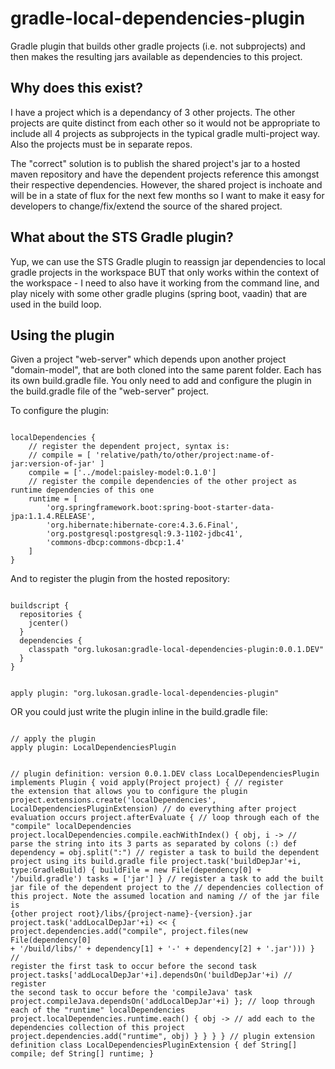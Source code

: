 # gradle-local-dependencies-plugin

Gradle plugin that builds other gradle projects (i.e. not subprojects) and then makes the resulting 
jars available as dependencies to this project.

## Why does this exist?

I have a project which is a dependancy of 3 other projects. The other projects are quite distinct
from each other so it would not be appropriate to include all 4 projects as subprojects in the typical
gradle multi-project way. Also the projects must be in separate repos.

The "correct" solution is to publish the shared project's jar to a hosted maven repository and have
the dependent projects reference this amongst their respective dependencies. However, the shared project
is inchoate and will be in a state of flux for the next few months so I want to make it easy for
developers to change/fix/extend the source of the shared project.

## What about the STS Gradle plugin?
 
Yup, we can use the STS Gradle plugin to reassign jar dependencies to local gradle projects in the
workspace BUT that only works within the context of the workspace - I need to also have it working
from the command line, and play nicely with some other gradle plugins (spring boot, vaadin) that are
used in the build loop.

## Using the plugin

Given a project "web-server" which depends upon another project "domain-model", that are both cloned
into the same parent folder. Each has its own build.gradle file. You only need to add and configure the
plugin in the build.gradle file of the "web-server" project.

To configure the plugin:

<code>
localDependencies {
	// register the dependent project, syntax is:
	// compile = [ 'relative/path/to/other/project:name-of-jar:version-of-jar' ]
	compile = ['../model:paisley-model:0.1.0']
	// register the compile dependencies of the other project as runtime dependencies of this one
	runtime = [
	    'org.springframework.boot:spring-boot-starter-data-jpa:1.1.4.RELEASE',
    	'org.hibernate:hibernate-core:4.3.6.Final',
    	'org.postgresql:postgresql:9.3-1102-jdbc41',
    	'commons-dbcp:commons-dbcp:1.4'
	]
}
</code>

And to register the plugin from the hosted repository:

<code>
buildscript {
  repositories {
    jcenter()
  }
  dependencies {
    classpath "org.lukosan:gradle-local-dependencies-plugin:0.0.1.DEV"
  }
}

apply plugin: "org.lukosan.gradle-local-dependencies-plugin"
</code>

OR you could just write the plugin inline in the build.gradle file:

<code>
// apply the plugin
apply plugin: LocalDependenciesPlugin

// plugin definition: version 0.0.1.DEV
class LocalDependenciesPlugin implements Plugin<Project> {
	void apply(Project project) {
		// register the extension that allows you to configure the plugin
		project.extensions.create('localDependencies', LocalDependenciesPluginExtension)
		// do everything after project evaluation occurs
		project.afterEvaluate {
			// loop through each of the "compile" localDependencies
			project.localDependencies.compile.eachWithIndex() { obj, i -> 
				// parse the string into its 3 parts as separated by colons (:)
				def dependency = obj.split(":")
				// register a task to build the dependent project using its build.gradle file
				project.task('buildDepJar'+i, type:GradleBuild) {
        			buildFile = new File(dependency[0] + '/build.gradle')
        			tasks = ['jar']
        		}
        		// register a task to add the built jar file of the dependent project to the
        		// dependencies collection of this project. Note the assumed location and naming
        		// of the jar file is {other project root}/libs/{project-name}-{version}.jar
        		project.task('addLocalDepJar'+i) << {
	    		    project.dependencies.add("compile", project.files(new File(dependency[0] + '/build/libs/' + dependency[1] + '-' + dependency[2] + '.jar')))
        		}
        		// register the first task to occur before the second task
        		project.tasks['addLocalDepJar'+i].dependsOn('buildDepJar'+i)
        		// register the second task to occur before the 'compileJava' task
        		project.compileJava.dependsOn('addLocalDepJar'+i)
        	};
        	// loop through each of the "runtime" localDependencies
        	project.localDependencies.runtime.each() { obj -> 
        		// add each to the dependencies collection of this project
        		project.dependencies.add("runtime", obj)
        	}
		}
	}
}
// plugin extension definition
class LocalDependenciesPluginExtension {
    def String[] compile;
    def String[] runtime;
}
</code>